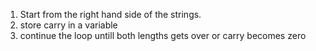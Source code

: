 1. Start from the right hand side of the strings.
2. store carry in a variable
3. continue the loop untill both lengths gets over or carry becomes zero